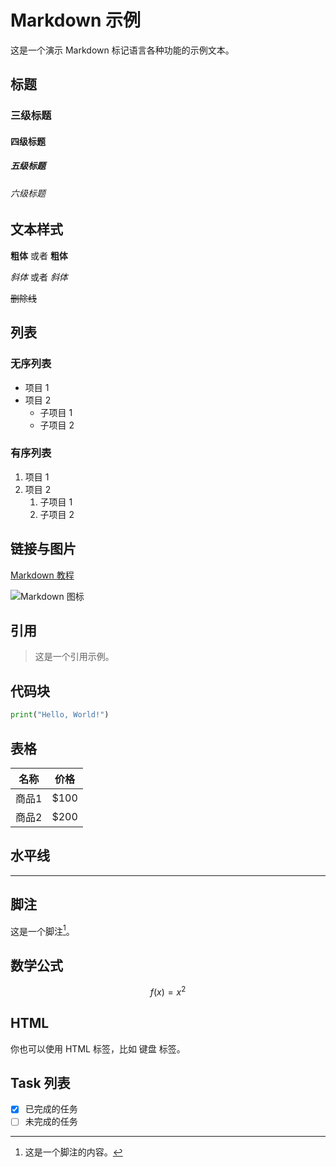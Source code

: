 <!--
title: 测试文件
subtitle: 副标题
author: lyz
keyword: [关键字1,关键字2]
published: 2024-04-17
topicImg: https://picsum.photos/200/300
-->

# Markdown 示例

这是一个演示 Markdown 标记语言各种功能的示例文本。

## 标题

### 三级标题

#### 四级标题

##### 五级标题

###### 六级标题

## 文本样式

**粗体** 或者 __粗体__

*斜体* 或者 _斜体_

~~删除线~~

## 列表

### 无序列表

- 项目 1
- 项目 2
  - 子项目 1
  - 子项目 2

### 有序列表

1. 项目 1
2. 项目 2
   1. 子项目 1
   2. 子项目 2

## 链接与图片

[Markdown 教程](https://www.markdownguide.org/)

![Markdown 图标](https://markdown-here.com/img/icon256.png)

## 引用

> 这是一个引用示例。

## 代码块

```python
print("Hello, World!")
```

## 表格

| 名称   | 价格 |
| ------ | ---- |
| 商品1  | $100 |
| 商品2  | $200 |

## 水平线

---

## 脚注

这是一个脚注[^1]。

[^1]: 这是一个脚注的内容。

## 数学公式

$$
f(x) = x^2
$$

## HTML

你也可以使用 HTML 标签，比如 <kbd>键盘</kbd> 标签。

## Task 列表

- [x] 已完成的任务
- [ ] 未完成的任务

